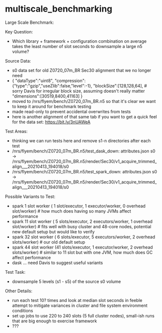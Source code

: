 # multiscale_benchmarking

Large Scale Benchmark:

Key Question:
- Which library + framework + configuration combination on average takes the least number of slot seconds to downsample a large n5 volume?

Source Data:
- s0 data set for old Z0720_07m_BR Sec30 alignment that we no longer need
- {
    "dataType":"uint8",
    "compression":{"type":"gzip","useZlib":false,"level":-1},
    "blockSize":[128,128,64],                                  # sorry Davis for irregular block size, assuming doesn't really matter
    "dimensions":[30519,8400,41163]
  }
- moved to /nrs/flyem/bench/Z0720_07m_BR.n5 so that it's clear we want to keep it around for benchmark testing
- made read-only to prevent accidental overwrites from tests
- here is another alignment of that same tab if you want to get a quick feel for the data set: https://bit.ly/3nUAWeA

Test Areas:
- thinking we can run tests here and remove s1-n directories after each test
- /nrs/flyem/bench/Z0720_07m_BR.n5/test_dask_down:
    attributes.json
    s0 -> /nrs/flyem/bench/Z0720_07m_BR.n5/render/Sec30/v1_acquire_trimmed_align___20210413_194018/s0
- /nrs/flyem/bench/Z0720_07m_BR.n5/test_spark_down:
    attributes.json
    s0 -> /nrs/flyem/bench/Z0720_07m_BR.n5/render/Sec30/v1_acquire_trimmed_align___20210413_194018/s0

Possible Variants to Test:
- spark  1 slot worker ( 1 slot/executor,  1 executor/worker,  0 overhead slot/worker)   # how much does having so many JVMs affect performance
- spark 11 slot worker ( 5 slots/executor, 2 executors/worker, 1 overhead slot/worker)   # fits well with busy cluster and 48-core nodes, potential new default setup but would like to verify
- spark 32 slot worker ( 6 slots/executor, 5 executors/worker, 2 overhead slots/worker)  # our old default setup
- spark 44 slot worker (41 slots/executor, 1 executor/worker,  2 overhead slots/worker)  # similar to 11 slot but with one JVM, how much does GC affect performance
- dask ... need Davis to suggest useful variants

Test Task:
- downsample 5 levels (s1 - s5) of the source s0 volume

Other Details:
- run each test 10? times and look at median slot seconds in feeble attempt to mitigate variances in cluster and file system environment conditions
- set up jobs to use 220 to 240 slots (5 full cluster nodes), small-ish runs that are big enough to exercise framework
- ???
